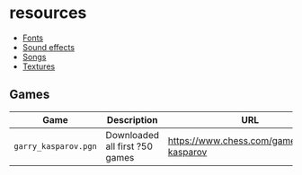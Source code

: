 # resources

 * [Fonts](fonts/README.md)
 * [Sound effects](sound_effects/README.md)
 * [Songs](songs/README.md)
 * [Textures](textures/README.md)

## Games

Game                |Description                                            |URL
--------------------|-------------------------------------------------------|--------------------------------------------------------------------------------------
`garry_kasparov.pgn`|Downloaded all first ?50 games                         |https://www.chess.com/games/garry-kasparov
